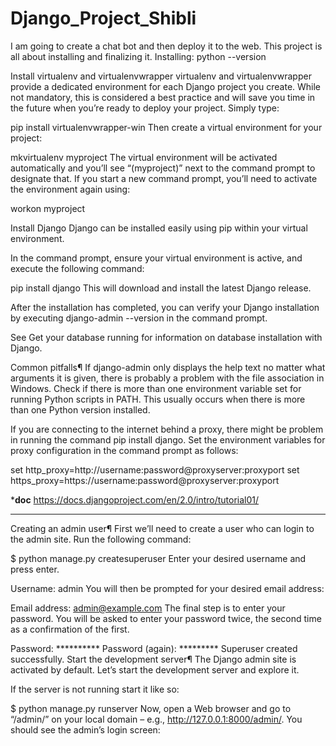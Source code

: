 # Django_Project_Shibli
I am going to create a chat bot and then deploy it to the web. This project is all about installing and finalizing it.
Installing:
python --version


Install virtualenv and virtualenvwrapper
virtualenv and virtualenvwrapper provide a dedicated environment for each Django project you create. While not mandatory, this is considered a best practice and will save you time in the future when you’re ready to deploy your project. Simply type:

pip install virtualenvwrapper-win
Then create a virtual environment for your project:

mkvirtualenv myproject
The virtual environment will be activated automatically and you’ll see “(myproject)” next to the command prompt to designate that. If you start a new command prompt, you’ll need to activate the environment again using:

workon myproject

Install Django
Django can be installed easily using pip within your virtual environment.

In the command prompt, ensure your virtual environment is active, and execute the following command:

pip install django
This will download and install the latest Django release.

After the installation has completed, you can verify your Django installation by executing django-admin --version in the command prompt.

See Get your database running for information on database installation with Django.

Common pitfalls¶
If django-admin only displays the help text no matter what arguments it is given, there is probably a problem with the file association in Windows. Check if there is more than one environment variable set for running Python scripts in PATH. This usually occurs when there is more than one Python version installed.

If you are connecting to the internet behind a proxy, there might be problem in running the command pip install django. Set the environment variables for proxy configuration in the command prompt as follows:

set http_proxy=http://username:password@proxyserver:proxyport
set https_proxy=https://username:password@proxyserver:proxyport

*****doc****
https://docs.djangoproject.com/en/2.0/intro/tutorial01/

**************

Creating an admin user¶
First we’ll need to create a user who can login to the admin site. Run the following command:

$ python manage.py createsuperuser
Enter your desired username and press enter.

Username: admin
You will then be prompted for your desired email address:

Email address: admin@example.com
The final step is to enter your password. You will be asked to enter your password twice, the second time as a confirmation of the first.

Password: **********
Password (again): *********
Superuser created successfully.
Start the development server¶
The Django admin site is activated by default. Let’s start the development server and explore it.

If the server is not running start it like so:

$ python manage.py runserver
Now, open a Web browser and go to “/admin/” on your local domain – e.g., http://127.0.0.1:8000/admin/. You should see the admin’s login screen:
